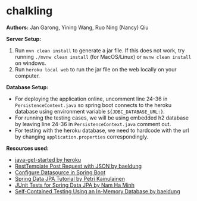 # chalkling
**Authors:** Jan Garong, Yining Wang, Ruo Ning (Nancy) Qiu

**Server Setup:**
1. Run ``mvn clean install`` to generate a jar file. If this does not work, try running ``./mvnw clean install`` 
   (for MacOS/Linux) or ``mvnw clean install`` on windows.
2. Run ``heroku local web`` to run the jar file on the web locally on your computer.

**Database Setup:**
* For deploying the application online, uncomment line 24-36 in ``PersistenceContext.java`` so spring boot connects to the 
heroku database using environment variable ```${JDBC_DATABASE_URL:}```.
* For running the testing cases, we will be using embedded h2 database by leaving line 24-36 in 
``PersistenceContext.java`` comment out.
* For testing with the heroku database, we need to hardcode with the url by changing ``application.properties`` 
correspondingly.

**Resources used:**
* [java-get-started by heroku](https://github.com/heroku/java-getting-started)
* [RestTemplate Post Request with JSON by baeldung](https://www.baeldung.com/spring-resttemplate-post-json)
* [Configure Datasource in Spring Boot](https://springframework.guru/how-to-configure-multiple-data-sources-in-a-spring-boot-application/)
* [Spring Data JPA Tutorial by Petri Kainulainen](https://www.petrikainulainen.net/spring-data-jpa-tutorial/)
* [JUnit Tests for Spring Data JPA by Nam Ha Minh](https://www.codejava.net/frameworks/spring-boot/junit-tests-for-spring-data-jpa)
* [Self-Contained Testing Using an In-Memory Database by baeldung](https://www.baeldung.com/spring-jpa-test-in-memory-database)